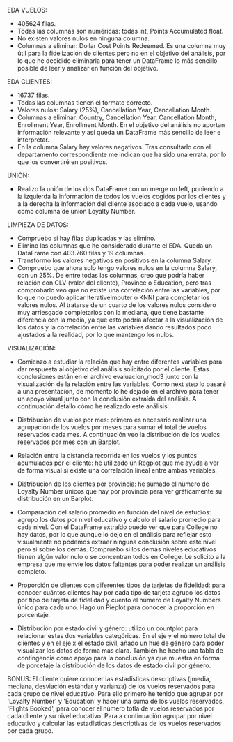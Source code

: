 EDA VUELOS:
- 405624 filas.
- Todas las columnas son numéricas: todas int, Points Accumulated float.
- No existen valores nulos en ninguna columna.
- Columnas a eliminar: Dollar Cost Points Redeemed. Es una columna muy útil para la fidelización de clientes pero no en el objetivo del análisis, por lo que he decidido eliminarla para tener un DataFrame lo más sencillo posible de leer y analizar en función del objetivo.


EDA CLIENTES:
- 16737 filas.
- Todas las columnas tienen el formato correcto.
- Valores nulos: Salary (25%), Cancellation Year, Cancellation Month.
- Columnas a eliminar: Country, Cancellation Year, Cancellation Month, Enrollment Year, Enrollment Month. En el objetivo del análisis no aportan información relevante y así queda un DataFrame más sencillo de leer e interpretar.
- En la columna Salary hay valores negativos. Tras consultarlo con el departamento correspondiente me indican que ha sido una errata, por lo que los convertiré en positivos.


UNIÓN:
- Realizo la unión de los dos DataFrame con un merge on left, poniendo a la izquierda la información de todos los vuelos cogidos por los clientes y a la derecha la información del cliente asociado a cada vuelo, usando como columna de unión Loyalty Number.


LIMPIEZA DE DATOS:
- Compruebo si hay filas duplicadas y las elimino. 
- Elimino las columnas que he considerado durante el EDA. Queda un DataFrame con 403.760 filas y 19 columnas.
- Transformo los valores negativos en positivos en la columna Salary.
- Compruebo que ahora solo tengo valores nulos en la columna Salary, con un 25%. De entre todas las columnas, creo que podría haber relación con CLV (valor del cliente), Province o Education, pero tras comprobarlo veo que no existe una correlación entre las variables, por lo que no puedo aplicar IterativeImputer o KNNI para completar los valores nulos. Al tratarse de un cuarto de los valores nulos considero muy arriesgado completarlos con la mediana, que tiene bastante diferencia con la media, ya que esto podría afectar a la visualización de los datos y la correlación entre las variables dando resultados poco ajustados a la realidad, por lo que mantengo los nulos.


VISUALIZACIÓN:
- Comienzo a estudiar la relación que hay entre diferentes variables para dar respuesta al objetivo del análisis solicitado por el cliente. Estas conclusiones están en el archivo evaluacion_mod3 junto con la visualización de la relación entre las variables. Como next step lo pasaré a una presentación, de momento lo he dejado en el archivo para tener un apoyo visual junto con la conclusión extraída del análisis. A continuación detallo cómo he realizado este análisis:

- Distribución de vuelos por mes: primero es necesario realizar una agrupación de los vuelos por meses para sumar el total de vuelos reservados cada mes. A continuación veo la distribución de los vuelos reservados por mes con un Barplot.

- Relación entre la distancia recorrida en los vuelos y los puntos acumulados por el cliente: he utilizado un Regplot que me ayuda a ver de forma visual si existe una correlación lineal entre ambas variables.

- Distribución de los clientes por provincia: he sumado el número de Loyalty Number únicos que hay por provincia para ver gráficamente su distribución en un Barplot.

- Comparación del salario promedio en función del nivel de estudios: agrupo los datos por nivel educativo y calculo el salario promedio para cada nivel. Con el DataFrame extraído puedo ver que para College no hay datos, por lo que aunque lo dejo en el análisis para reflejar esto visualmente no podemos extraer ninguna conclusión sobre este nivel pero sí sobre los demás. Compruebo si los demás niveles educativos tienen algún valor nulo o se concentran todos en College. Le solicito a la empresa que me envíe los datos faltantes para poder realizar un análisis completo.

- Proporción de clientes con diferentes tipos de tarjetas de fidelidad: para conocer cuántos clientes hay por cada tipo de tarjeta agrupo los datos por tipo de tarjeta de fidelidad y cuento el número de Loyalty Numbers único para cada uno. Hago un Pieplot para conocer la proporción en porcentaje.

- Distribución por estado civil y género: utilizo un countplot para relacionar estas dos variables categóricas. En el eje y el número total de clientes y en el eje x el estado civil, añado un hue de género para poder visualizar los datos de forma más clara. También he hecho una tabla de contingencia como apoyo para la conclusión ya que muestra en forma de porcetaje la distribución de los datos de estado civil por género.


BONUS:
El cliente quiere conocer las estadísticas descriptivas (jmedia, mediana, desviación estándar y varianza) de los vuelos reservados para cada grupo de nivel educativo.
Para ello primero he tenido que agrupar por 'Loyalty Number' y 'Education' y hacer una suma de los vuelos reservados, 'Flights Booked', para conocer el número totla de vuelos reservados por cada cliente y su nivel educativo. Para a continuación agrupar por nivel educativo y calcular las estadísticas descriptivas de los vuelos reservados por cada grupo.